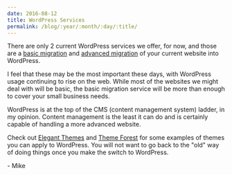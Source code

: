 ```yaml
---
date: 2016-08-12
title: WordPress Services
permalink: /blog/:year/:month/:day/:title/
---
```


There are only 2 current WordPress services we offer, for now, and those are a [basic migration](http://mikefontenot.me/migration/basic) and [advanced migration](http://mikefontenot.me/migration/basic) of your current website into WordPress.

I feel that these may be the most important these days, with WordPress usage continuing to rise on the web.  While most of the websites we might deal with will be basic, the basic migration service will be more than enough to cover your small business needs.

WordPress is at the top of the CMS (content management system) ladder, in my opinion.  Content management is the least it can do and is certainly capable of handling a more advanced website.

Check out [Elegant Themes](http://www.elegantthemes.com) and [Theme Forest](https://themeforest.net/) for some examples of themes you can apply to WordPress.  You will not want to go back to the "old" way of doing things once you make the switch to WordPress.

\- Mike
